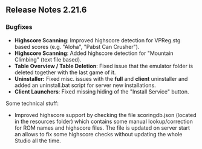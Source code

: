 ## Release Notes 2.21.6
 
### Bugfixes

- **Highscore Scanning**: Improved highscore detection for VPReg.stg based scores (e.g. "Aloha", "Pabst Can Crusher").
- **Highscore Scanning**: Added highscore detection for "Mountain Climbing" (text file based).
- **Table Overview / Table Deletion**: Fixed issue that the emulator folder is deleted together with the last game of it. 
- **Uninstaller:** Fixed misc. issues with the **full** and **client** uninstaller and added an uninstall.bat script for server new installations.
- **Client Launchers**: Fixed missing hiding of the "Install Service" button. 

Some technical stuff:
- Improved highscore support by checking the file scoringdb.json (located in the resources folder) which contains some manual lookup/correction for ROM names and highscore files. The file is updated on server start an allows to fix some highscore checks without updating the whole Studio all the time.
